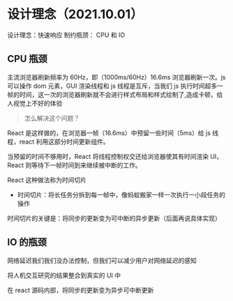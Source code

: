 # 设计理念（2021.10.01）

设计理念：快速响应
制约瓶颈： CPU 和 IO

## CPU 瓶颈

主流浏览器刷新频率为 60Hz，即（1000ms/60Hz）16.6ms 浏览器刷新一次。js 可以操作 dom 元素，GUI 渲染线程和 js 线程是互斥，当我们 js 执行时间超多一帧的时间，这一次的浏览器刷新就不会进行样式布局和样式绘制了,造成卡顿，给人视觉上不好的体验

> 怎么解决这个问题？

React 是这样做的，在浏览器一帧（16.6ms）中预留一些时间（5ms）给 js 线程，react 利用这部分时间更新组件。

当预留的时间不够用时，React 将线程控制权交还给浏览器使其有时间渲染 UI，React 则等待下一帧时间到来继续被中断的工作。

React 这种做法称为时间切片

- 时间切片：将长任务分拆到每一帧中，像蚂蚁搬家一样一次执行一小段任务的操作

时间切片的关键是：将同步的更新变为可中断的异步更新（后面再说具体实现）

## IO 的瓶颈

网络延迟我们我们没办法控制，但我们可以减少用户对网络延迟的感知

将人机交互研究的结果整合到真实的 UI 中

在 react 源码内部，将同步的更新变为异步可中断更新
